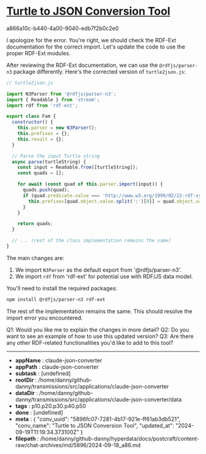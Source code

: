 # [Turtle to JSON Conversion Tool](https://claude.ai/chat/5896fc07-7281-4b17-921e-ff61ab3db521)

a866a10c-b440-4a00-9040-edb7f2b0c2e0

 I apologize for the error. You're right, we should check the RDF-Ext documentation for the correct import. Let's update the code to use the proper RDF-Ext modules.

After reviewing the RDF-Ext documentation, we can use the `@rdfjs/parser-n3` package differently. Here's the corrected version of `turtle2json.js`:

```javascript
// turtle2json.js

import N3Parser from '@rdfjs/parser-n3';
import { Readable } from 'stream';
import rdf from 'rdf-ext';

export class Fam {
  constructor() {
    this.parser = new N3Parser();
    this.prefixes = {};
    this.result = {};
  }

  // Parse the input Turtle string
  async parse(turtleString) {
    const input = Readable.from([turtleString]);
    const quads = [];

    for await (const quad of this.parser.import(input)) {
      quads.push(quad);
      if (quad.predicate.value === 'http://www.w3.org/1999/02/22-rdf-syntax-ns#type') {
        this.prefixes[quad.object.value.split(':')[0]] = quad.object.value.split(':')[1];
      }
    }

    return quads;
  }

  // ... (rest of the class implementation remains the same)
}
```

The main changes are:
1. We import `N3Parser` as the default export from '@rdfjs/parser-n3'.
2. We import `rdf` from 'rdf-ext' for potential use with RDF/JS data model.

You'll need to install the required packages:

```bash
npm install @rdfjs/parser-n3 rdf-ext
```

The rest of the implementation remains the same. This should resolve the import error you encountered.

Q1: Would you like me to explain the changes in more detail?
Q2: Do you want to see an example of how to use this updated version?
Q3: Are there any other RDF-related functionalities you'd like to add to this tool?

---

* **appName** : claude-json-converter
* **appPath** : claude-json-converter
* **subtask** : [undefined]
* **rootDir** : /home/danny/github-danny/transmissions/src/applications/claude-json-converter
* **dataDir** : /home/danny/github-danny/transmissions/src/applications/claude-json-converter/data
* **tags** : p10.p20.p30.p40.p50
* **done** : [undefined]
* **meta** : {
  "conv_uuid": "5896fc07-7281-4b17-921e-ff61ab3db521",
  "conv_name": "Turtle to JSON Conversion Tool",
  "updated_at": "2024-09-19T11:19:34.373100Z"
}
* **filepath** : /home/danny/github-danny/hyperdata/docs/postcraft/content-raw/chat-archives/md/5896/2024-09-18_a86.md